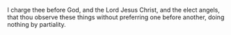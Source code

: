 I charge thee before God, and the Lord Jesus Christ, and the elect angels, that thou observe these things without preferring one before another, doing nothing by partiality.
